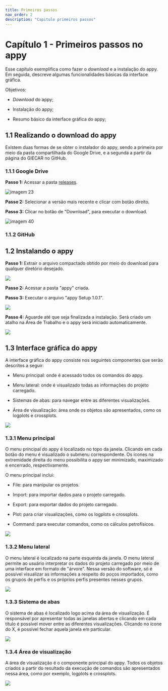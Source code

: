 ```yaml
---
title: Primeiros passos
nav_order: 2
description: "Capitulo primeiros passos"
---
```


# Capítulo 1 - Primeiros passos no appy

Esse capítulo exemplifica como fazer o _download_ e a instalação do
appy. Em seguida, descreve algumas funcionalidades básicas da interface
gráfica.

Objetivos:

- _Download_ do appy;

- Instalação do appy;

- Resumo básico da interface gráfica do appy;

## 1.1 Realizando o download do appy

Existem duas formas de se obter o instalador do appy, sendo a primeira
por meio da pasta compartilhada do Google Drive, e a segunda a partir da
página do GIECAR no GitHub.

### 1.1.1 Google Drive

**Passo 1:** Acessar a pasta
[releases](https://drive.google.com/drive/folders/1SoTH8_St27u3s_d1_TXK6QwWQHECKO1C?usp=sharing).

![imagem 23](data/images/image23.jpg)

**Passo 2:** Selecionar a versão mais recente e clicar com botão
direito.

**Passo 3:** Clicar no botão de "Download", para executar o download.

![imagem 40](data/images/image40.png)

### 1.1.2 GitHub

## 1.2 Instalando o appy

**Passo 1:** Extrair o arquivo compactado obtido por meio do download
para qualquer diretório desejado.

![](data/images/image22.png)

**Passo 2:** Acessar a pasta "appy" criada.

**Passo 3:** Executar o arquivo "appy Setup 1.0.1".

![](data/images/image33.png)

**Passo 4:** Aguarde até que seja finalizada a instalação. Será criado
um atalho na Área de Trabalho e o appy será iniciado automaticamente.

![](data/images/image27.png)

## 1.3 Interface gráfica do appy

A interface gráfica do appy consiste nos seguintes componentes que serão
descritos a seguir:

- Menu principal: onde é acessado todos os comandos do appy.

- Menu lateral: onde é visualizado todas as informações do projeto
  carregado.

- Sistemas de abas: para navegar entre as diferentes visualizações.

- Área de visualização: área onde os objetos são apresentados, como os
  logplots e crossplots.

![](data/images/image43.jpg)

### 1.3.1 Menu principal

O menu principal do appy é localizado no topo da janela. Clicando em
cada botão do menu é visualizado o submenu correspondente. Os ícones na
extremidade direita do menu possibilita o appy ser minimizado,
maximizado e encerrado, respectivamente.

O menu principal inclui:

- File: para manipular os projetos.

- Import: para importar dados para o projeto carregado.

- Export: para exportar dados do projeto carregado.

- Plot: para criar visualizações, como os logplots e crossplots.

- Command: para executar comandos, como os cálculos petrofísicos.

![](data/images/image36.jpg)

### 1.3.2 Menu lateral

O menu lateral é localizado na parte esquerda da janela. O menu lateral
permite ao usuário interpretar os dados do projeto carregado por meio de
uma interface em formato de "árvore". Nessa versão do software, só é
possível visualizar as informações a respeito do poços importados, como
os grupos de perfis e os próprios perfis presentes nesses grupos.

![](data/images/image32.jpg)

### 1.3.3 Sistema de abas

O sistema de abas é localizado logo acima da área de visualização. É
responsável por apresentar todas as janelas abertas e clicando em cada
título é possível mover entre as diferentes visualizações. Clicando no
ícone do X, é possível fechar aquela janela em particular.

![](data/images/image45.jpg)

### 1.3.4 Área de visualização

A área de visualização é o componente principal do appy. Todos os
objetos criados a partir do resultado da execução de comandos são
apresentados nessa área, como por exemplo, logplots e crossplots.

![](data/images/image35.jpg)
